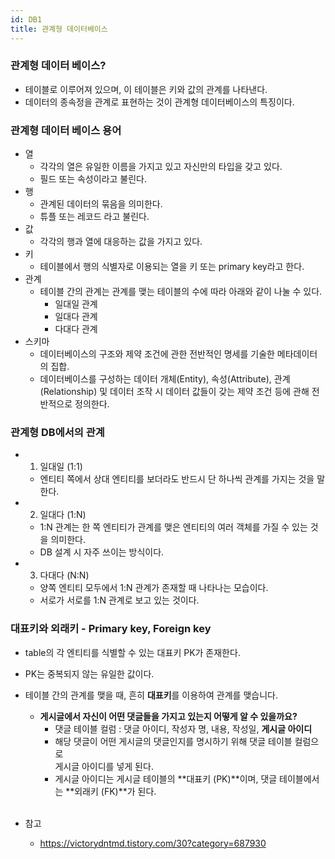 ```yaml
---
id: DB1
title: 관계형 데이터베이스
---
```


### 관계형 데이터 베이스? 
- 테이블로 이루어져 있으며, 이 테이블은 키와 값의 관계를 나타낸다. 
- 데이터의 종속정을 관계로 표현하는 것이 관계형 데이터베이스의 특징이다.


### 관계형 데이터 베이스 용어
- 열
    - 각각의 열은 유일한 이름을 가지고 있고 자신만의 타입을 갖고 있다.
    - 필드 또는 속성이라고 불린다.
- 행
    - 관계된 데이터의 묶음을 의미한다.
    - 튜플 또는 레코드 라고 불린다.
- 값
    - 각각의 행과 열에 대응하는 값을 가지고 있다.
- 키
    - 테이블에서 행의 식별자로 이용되는 열을 키 또는 primary key라고 한다.
- 관계
    - 테이블 간의 관계는 관계를 맺는 테이블의 수에 따라 아래와 같이 나눌 수 있다.
        - 일대일 관계
        - 일대다 관계
        - 다대다 관계
- 스키마
    - 데이터베이스의 구조와 제약 조건에 관한 전반적인 명세를 기술한 메타데이터의 집합.
    - 데이터베이스를 구성하는 데이터 개체(Entity), 속성(Attribute), 관계(Relationship) 및 데이터 조작 시 데이터 값들이 갖는 제약 조건 등에 관해 전반적으로 정의한다.

### 관계형 DB에서의 관계
- 1) 일대일 (1:1)
    - 엔티티 쪽에서 상대 엔티티를 보더라도 반드시 단 하나씩 관계를 가지는 것을 말한다.
- 2) 일대다 (1:N)
    - 1:N 관계는 한 쪽 엔티티가 관계를 맺은 엔티티의 여러 객체를 가질 수 있는 것을 의미한다.
    - DB 설계 시 자주 쓰이는 방식이다.
- 3) 다대다 (N:N)
    - 양쪽 엔티티 모두에서 1:N 관계가 존재할 때 나타나는 모습이다.
    - 서로가 서로를 1:N 관계로 보고 있는 것이다.

### 대표키와 외래키 - Primary key, Foreign key
- table의 각 엔티티를 식별할 수 있는 대표키 PK가 존재한다.
- PK는 중복되지 않는 유일한 값이다.
- 테이블 간의 관계를 맺을 때, 흔히 **대표키**를 이용하여 관계를 맺습니다.
    - **게시글에서 자신이 어떤 댓글들을 가지고 있는지 어떻게 알 수 있을까요?**
        - 댓글 테이블 컬럼 : 댓글 아이디, 작성자 명, 내용, 작성일, **게시글 아이디**
        - 해당 댓글이 어떤 게시글의 댓글인지를 명시하기 위해 댓글 테이블 컬럼으로<br/> 게시글 아이디를 넣게 된다.
        - 게시글 아이디는 게시글 테이블의 **대표키 (PK)**이며, 댓글 테이블에서는 **외래키 (FK)**가 된다.<br/><br/>
        
- 참고
    - https://victorydntmd.tistory.com/30?category=687930
